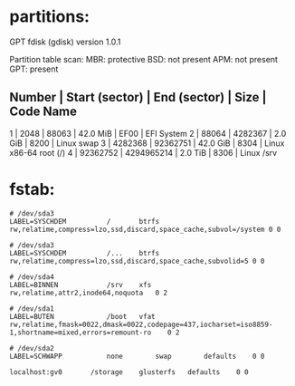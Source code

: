 # partitions:
GPT fdisk (gdisk) version 1.0.1

Partition table scan:
  MBR: protective
  BSD: not present
  APM: not present
  GPT: present

Number	| Start (sector) | End (sector) | Size | Code  Name
------------------------------------------------------------------
1    |       2048 |         88063 | 42.0 MiB  | EF00 | EFI System
2    |      88064 |       4282367 | 2.0 GiB   | 8200 | Linux swap
3    |    4282368 |      92362751 | 42.0 GiB  | 8304 | Linux x86-64 root (/)
4    |   92362752 |    4294965214 | 2.0 TiB   | 8306 | Linux /srv

# fstab:
 
    # /dev/sda3
    LABEL=SYSCHDEM      	/      	btrfs     	rw,relatime,compress=lzo,ssd,discard,space_cache,subvol=/system 0 0

    # /dev/sda3
    LABEL=SYSCHDEM      	/...  	btrfs     	rw,relatime,compress=lzo,ssd,discard,space_cache,subvolid=5	0 0

    # /dev/sda4 
    LABEL=BINNEN        	/srv  	xfs       	rw,relatime,attr2,inode64,noquota	0 2

    # /dev/sda1
    LABEL=BUTEN         	/boot 	vfat      	rw,relatime,fmask=0022,dmask=0022,codepage=437,iocharset=iso8859-1,shortname=mixed,errors=remount-ro	0 2

    # /dev/sda2
    LABEL=SCHWAPP       	none      	swap      	defaults  	0 0

    localhost:gv0		/storage	glusterfs	defaults	0 0

